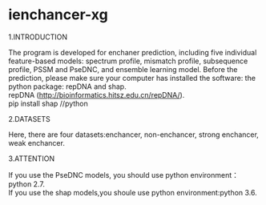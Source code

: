 # ienchancer-xg
1.INTRODUCTION  

The program is developed for enchaner prediction, including five individual feature-based models: spectrum profile, mismatch profile, subsequence profile, PSSM and PseDNC, and ensemble learning model. Before the prediction, please make sure your computer has installed the software: the python package: repDNA and shap.  
repDNA (http://bioinformatics.hitsz.edu.cn/repDNA/).  
pip install shap //python  

2.DATASETS  

Here, there are four datasets:enchancer, non-enchancer, strong enchancer, weak enchancer.  

3.ATTENTION  

If you use the PseDNC models, you should use python environment：python 2.7.  
If you use the shap models,you shoule use python environment:python 3.6.  
